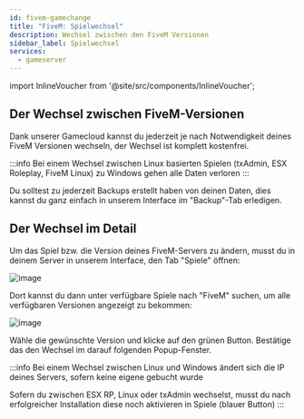 ```yaml
---
id: fivem-gamechange
title: "FiveM: Spielwechsel"
description: Wechsel zwischen den FiveM Versionen
sidebar_label: Spielwechsel
services:
  - gameserver
---
```


import InlineVoucher from '@site/src/components/InlineVoucher';

<InlineVoucher />

## Der Wechsel zwischen FiveM-Versionen
Dank unserer Gamecloud kannst du jederzeit je nach Notwendigkeit deines FiveM Versionen wechseln, der Wechsel ist komplett kostenfrei.

:::info
Bei einem Wechsel zwischen Linux basierten Spielen (txAdmin, ESX Roleplay, FiveM Linux) zu Windows gehen alle Daten verloren
:::

Du solltest zu jederzeit Backups erstellt haben von deinen Daten, dies kannst du ganz einfach in unserem Interface im "Backup"-Tab erledigen.

## Der Wechsel im Detail
Um das Spiel bzw. die Version deines FiveM-Servers zu ändern, musst du in deinem Server in unserem Interface, den Tab "Spiele" öffnen:

![image](https://user-images.githubusercontent.com/13604413/159138107-da3e5822-307c-41d1-ab79-fd68c2963f53.png)

Dort kannst du dann unter verfügbare Spiele nach "FiveM" suchen, um alle verfügbaren Versionen angezeigt zu bekommen:

![image](https://user-images.githubusercontent.com/13604413/159138109-12d76fc3-9309-48d8-8808-bf3395034f81.png)

Wähle die gewünschte Version und klicke auf den grünen Button. Bestätige das den Wechsel im darauf folgenden Popup-Fenster.

:::info
Bei einem Wechsel zwischen Linux und Windows ändert sich die IP deines Servers, sofern keine eigene gebucht wurde


Sofern du zwischen ESX RP, Linux oder txAdmin wechselst, musst du nach erfolgreicher Installation diese noch aktivieren in Spiele (blauer Button)
:::

